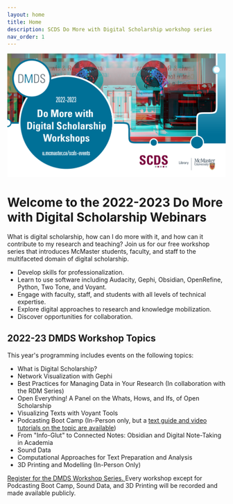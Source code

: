 ```yaml
---
layout: home
title: Home
description: SCDS Do More with Digital Scholarship workshop series
nav_order: 1
---
```

<img src="assets/img/DMDS Series -2.png" alt="Workshop Title Slide" width="720">

# Welcome to the 2022-2023 Do More with Digital Scholarship Webinars

What is digital scholarship, how can I do more with it, and how can it contribute to my research and teaching? Join us for our free workshop series that introduces McMaster students, faculty, and staff to the multifaceted domain of digital scholarship.

- Develop skills for professionalization.
- Learn to use software including Audacity, Gephi, Obsidian, OpenRefine, Python, Two Tone, and Voyant.
- Engage with faculty, staff, and students with all levels of technical expertise.
- Explore digital approaches to research and knowledge mobilization. 
- Discover opportunities for collaboration.

## 2022-23 DMDS Workshop Topics

This year's programming includes events on the following topics:
- What is Digital Scholarship?  
- Network Visualization with Gephi
- Best Practices for Managing Data in Your Research (In collaboration with the RDM Series)
- Open Everything! A Panel on the Whats, Hows, and Ifs, of Open Scholarship
- Visualizing Texts with Voyant Tools
- Podcasting Boot Camp (In-Person only, but a [text guide and video tutorials on the topic are available](https://github.com/scds/podcasting))
- From "Info-Glut" to Connected Notes: Obsidian and Digital Note-Taking in Academia
- Sound Data
- Computational Approaches for Text Preparation and Analysis
- 3D Printing and Modelling (In-Person Only)

[Register for the DMDS Workshop Series. ](https://libcal.mcmaster.ca/calendar/scds?cid=7565&t=g&d=0000-00-00&cal=7565&ct=33823&inc=0)
Every workshop except for Podcasting Boot Camp, Sound Data, and 3D Printing will be recorded and made available publicly. 
